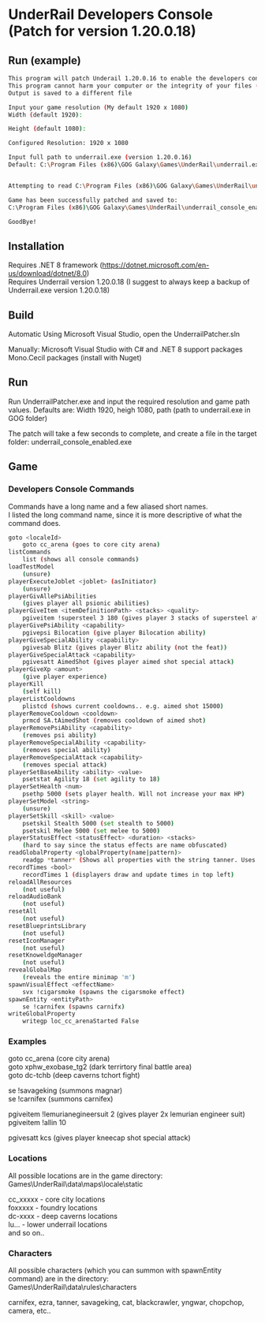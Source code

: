 # UnderRail Developers Console (Patch for version 1.20.0.18)
## Run (example)
```sh
This program will patch Underail 1.20.0.16 to enable the developers console using ~ (tilde) key
This program cannot harm your computer or the integrity of your files (even in error/crash)
Output is saved to a different file

Input your game resolution (My default 1920 x 1080)
Width (default 1920):

Height (default 1080):

Configured Resolution: 1920 x 1080

Input full path to underrail.exe (version 1.20.0.16)
Default: C:\Program Files (x86)\GOG Galaxy\Games\UnderRail\underrail.exe


Attempting to read C:\Program Files (x86)\GOG Galaxy\Games\UnderRail\underrail.exe

Game has been successfully patched and saved to:
C:\Program Files (x86)\GOG Galaxy\Games\UnderRail\underrail_console_enabled.exe

GoodBye!
```
## Installation
Requires .NET 8 framework (https://dotnet.microsoft.com/en-us/download/dotnet/8.0)   
Requires Underrail version 1.20.0.18
(I suggest to always keep a backup of Underrail.exe version 1.20.0.18)  
  
## Build
Automatic
Using Microsoft Visual Studio, open the UnderrailPatcher.sln

Manually:
Microsoft Visual Studio with C# and .NET 8 support packages  
Mono.Cecil packages (install with Nuget)  

## Run
Run UnderrailPatcher.exe and input the required resolution and game path values.
Defaults are: Width 1920, heigh 1080, path (path to underrail.exe in GOG folder)

The patch will take a few seconds to complete, and create a file in the target folder:
underrail_console_enabled.exe

## Game
### Developers Console Commands  
Commands have a long name and a few aliased short names.  
I listed the long command name, since it is more descriptive of what the command does.  
  
```sh
goto <localeId>
    goto cc_arena (goes to core city arena)
listCommands
    list (shows all console commands)
loadTestModel
    (unsure)
playerExecuteJoblet <joblet> (asInitiator)
    (unsure)
playerGivAllePsiAbilities
    (gives player all psionic abilities)
playerGiveItem <itemDefinitionPath> <stacks> <quality>
    pgiveitem !supersteel 3 180 (gives player 3 stacks of supersteel at 180 quality)
playerGivePsiAbility <capability>
    pgivepsi Bilocation (give player Bilocation ability)
playerGiveSpecialAbility <capability>
    pgivesab Blitz (gives player Blitz ability (not the feat))
playerGiveSpecialAttack <capability>
    pgivesatt AimedShot (gives player aimed shot special attack)
playerGiveXp <amount>
    (give player experience)
playerKill
    (self kill)
playerListCooldowns
    plistcd (shows current cooldowns.. e.g. aimed shot 15000)
playerRemoveCooldown <cooldown>
    prmcd SA.tAimedShot (removes cooldown of aimed shot)
playerRemovePsiAbility <capability>
    (removes psi ability)
playerRemoveSpecialAbility <capability>
    (removes special ability)
playerRemoveSpecialAttack <capability>
    (removes special attack)
playerSetBaseAbility <ability> <value>
    psetstat Agility 18 (set agility to 18)
playerSetHealth <num>
    psethp 5000 (sets player health. Will not increase your max HP)
playerSetModel <string>
    (unsure)
playerSetSkill <skill> <value>
    psetskil Stealth 5000 (set stealth to 5000)
    psetskil Melee 5000 (set melee to 5000)
playerStatusEffect <statusEffect> <duration> <stacks>
    (hard to say since the status effects are name obfuscated)
readGlobalProperty <globalProperty(name|pattern)>
    readgp *tanner* (Shows all properties with the string tanner. Uses regular expressions. Yay!)
recordTimes <bool>
    recordTimes 1 (displayers draw and update times in top left)
reloadAllResources
    (not useful)
reloadAudioBank
    (not useful)
resetAll
    (not useful)
resetBlueprintsLibrary
    (not useful)
resetIconManager
    (not useful)
resetKnoweldgeManager
    (not useful)
revealGlobalMap
    (reveals the entire minimap 'm')
spawnVisualEffect <effectName>
    svx !cigarsmoke (spawns the cigarsmoke effect)
spawnEntity <entityPath>
    se !carnifex (spawns carnifx)
writeGlobalProperty
    writegp loc_cc_arenaStarted False 
```
### Examples
goto cc_arena (core city arena)  
goto xphw_exobase_tg2 (dark terrirtory final battle area)  
goto dc-tchb (deep caverns tchort fight)  
  
se !savageking (summons magnar)  
se !carnifex (summons carnifex)  
  
pgiveitem !lemurianegineersuit 2 (gives player 2x lemurian engineer suit)  
pgiveitem !allin 10  
  
pgivesatt kcs (gives player kneecap shot special attack)  
  
### Locations
All possible locations are in the game directory:  
Games\UnderRail\data\maps\locale\static  
  
cc_xxxxx - core city locations  
foxxxxx - foundry locations  
dc-xxxx - deep caverns locations  
lu...   - lower underrail locations  
and so on..  
  
### Characters
All possible characters (which you can summon with spawnEntity command) are in the directory:  
Games\UnderRail\data\rules\characters  
  
carnifex, ezra, tanner, savageking, cat, blackcrawler, yngwar, chopchop, camera, etc..  
